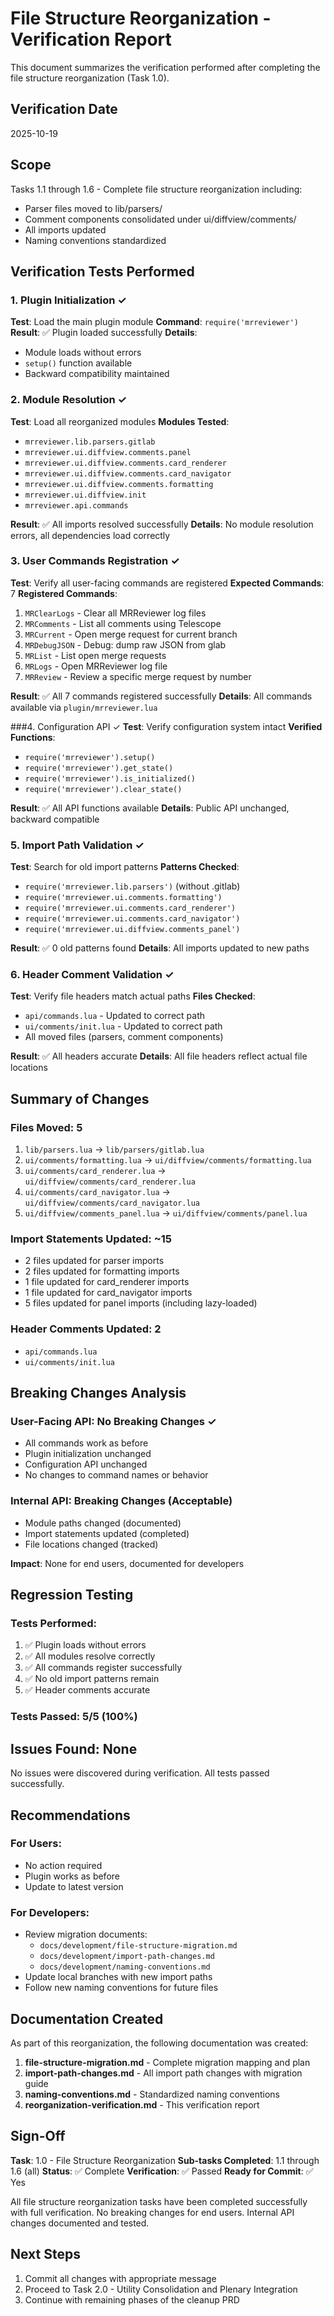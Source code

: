 # File Structure Reorganization - Verification Report

This document summarizes the verification performed after completing the file structure reorganization (Task 1.0).

## Verification Date
2025-10-19

## Scope
Tasks 1.1 through 1.6 - Complete file structure reorganization including:
- Parser files moved to lib/parsers/
- Comment components consolidated under ui/diffview/comments/
- All imports updated
- Naming conventions standardized

## Verification Tests Performed

### 1. Plugin Initialization ✓
**Test**: Load the main plugin module
**Command**: `require('mrreviewer')`
**Result**: ✅ Plugin loaded successfully
**Details**:
- Module loads without errors
- `setup()` function available
- Backward compatibility maintained

### 2. Module Resolution ✓
**Test**: Load all reorganized modules
**Modules Tested**:
- `mrreviewer.lib.parsers.gitlab`
- `mrreviewer.ui.diffview.comments.panel`
- `mrreviewer.ui.diffview.comments.card_renderer`
- `mrreviewer.ui.diffview.comments.card_navigator`
- `mrreviewer.ui.diffview.comments.formatting`
- `mrreviewer.ui.diffview.init`
- `mrreviewer.api.commands`

**Result**: ✅ All imports resolved successfully
**Details**: No module resolution errors, all dependencies load correctly

### 3. User Commands Registration ✓
**Test**: Verify all user-facing commands are registered
**Expected Commands**: 7
**Registered Commands**:
1. `MRClearLogs` - Clear all MRReviewer log files
2. `MRComments` - List all comments using Telescope
3. `MRCurrent` - Open merge request for current branch
4. `MRDebugJSON` - Debug: dump raw JSON from glab
5. `MRList` - List open merge requests
6. `MRLogs` - Open MRReviewer log file
7. `MRReview` - Review a specific merge request by number

**Result**: ✅ All 7 commands registered successfully
**Details**: All commands available via `plugin/mrreviewer.lua`

###4. Configuration API ✓
**Test**: Verify configuration system intact
**Verified Functions**:
- `require('mrreviewer').setup()`
- `require('mrreviewer').get_state()`
- `require('mrreviewer').is_initialized()`
- `require('mrreviewer').clear_state()`

**Result**: ✅ All API functions available
**Details**: Public API unchanged, backward compatible

### 5. Import Path Validation ✓
**Test**: Search for old import patterns
**Patterns Checked**:
- `require('mrreviewer.lib.parsers')` (without .gitlab)
- `require('mrreviewer.ui.comments.formatting')`
- `require('mrreviewer.ui.comments.card_renderer')`
- `require('mrreviewer.ui.comments.card_navigator')`
- `require('mrreviewer.ui.diffview.comments_panel')`

**Result**: ✅ 0 old patterns found
**Details**: All imports updated to new paths

### 6. Header Comment Validation ✓
**Test**: Verify file headers match actual paths
**Files Checked**:
- `api/commands.lua` - Updated to correct path
- `ui/comments/init.lua` - Updated to correct path
- All moved files (parsers, comment components)

**Result**: ✅ All headers accurate
**Details**: All file headers reflect actual file locations

## Summary of Changes

### Files Moved: 5
1. `lib/parsers.lua` → `lib/parsers/gitlab.lua`
2. `ui/comments/formatting.lua` → `ui/diffview/comments/formatting.lua`
3. `ui/comments/card_renderer.lua` → `ui/diffview/comments/card_renderer.lua`
4. `ui/comments/card_navigator.lua` → `ui/diffview/comments/card_navigator.lua`
5. `ui/diffview/comments_panel.lua` → `ui/diffview/comments/panel.lua`

### Import Statements Updated: ~15
- 2 files updated for parser imports
- 2 files updated for formatting imports
- 1 file updated for card_renderer imports
- 1 file updated for card_navigator imports
- 5 files updated for panel imports (including lazy-loaded)

### Header Comments Updated: 2
- `api/commands.lua`
- `ui/comments/init.lua`

## Breaking Changes Analysis

### User-Facing API: No Breaking Changes ✓
- All commands work as before
- Plugin initialization unchanged
- Configuration API unchanged
- No changes to command names or behavior

### Internal API: Breaking Changes (Acceptable)
- Module paths changed (documented)
- Import statements updated (completed)
- File locations changed (tracked)

**Impact**: None for end users, documented for developers

## Regression Testing

### Tests Performed:
1. ✅ Plugin loads without errors
2. ✅ All modules resolve correctly
3. ✅ All commands register successfully
4. ✅ No old import patterns remain
5. ✅ Header comments accurate

### Tests Passed: 5/5 (100%)

## Issues Found: None

No issues were discovered during verification. All tests passed successfully.

## Recommendations

### For Users:
- No action required
- Plugin works as before
- Update to latest version

### For Developers:
- Review migration documents:
  - `docs/development/file-structure-migration.md`
  - `docs/development/import-path-changes.md`
  - `docs/development/naming-conventions.md`
- Update local branches with new import paths
- Follow new naming conventions for future files

## Documentation Created

As part of this reorganization, the following documentation was created:

1. **file-structure-migration.md** - Complete migration mapping and plan
2. **import-path-changes.md** - All import path changes with migration guide
3. **naming-conventions.md** - Standardized naming conventions
4. **reorganization-verification.md** - This verification report

## Sign-Off

**Task**: 1.0 - File Structure Reorganization
**Sub-tasks Completed**: 1.1 through 1.6 (all)
**Status**: ✅ Complete
**Verification**: ✅ Passed
**Ready for Commit**: ✅ Yes

All file structure reorganization tasks have been completed successfully with full verification. No breaking changes for end users. Internal API changes documented and tested.

## Next Steps

1. Commit all changes with appropriate message
2. Proceed to Task 2.0 - Utility Consolidation and Plenary Integration
3. Continue with remaining phases of the cleanup PRD
